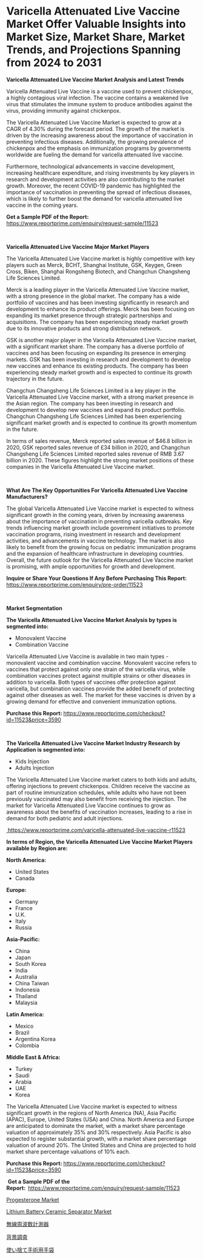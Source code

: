 <p><h1>Varicella Attenuated Live Vaccine Market Offer Valuable Insights into Market Size, Market Share, Market Trends, and Projections Spanning from 2024 to 2031</h1></p><p><strong>Varicella Attenuated Live Vaccine Market Analysis and Latest Trends</strong></p>
<p><p>Varicella Attenuated Live Vaccine is a vaccine used to prevent chickenpox, a highly contagious viral infection. The vaccine contains a weakened live virus that stimulates the immune system to produce antibodies against the virus, providing immunity against chickenpox.</p><p>The Varicella Attenuated Live Vaccine Market is expected to grow at a CAGR of 4.30% during the forecast period. The growth of the market is driven by the increasing awareness about the importance of vaccination in preventing infectious diseases. Additionally, the growing prevalence of chickenpox and the emphasis on immunization programs by governments worldwide are fueling the demand for varicella attenuated live vaccine.</p><p>Furthermore, technological advancements in vaccine development, increasing healthcare expenditure, and rising investments by key players in research and development activities are also contributing to the market growth. Moreover, the recent COVID-19 pandemic has highlighted the importance of vaccination in preventing the spread of infectious diseases, which is likely to further boost the demand for varicella attenuated live vaccine in the coming years.</p></p>
<p><strong>Get a Sample PDF of the Report:&nbsp;</strong> <a href="https://www.reportprime.com/enquiry/request-sample/11523">https://www.reportprime.com/enquiry/request-sample/11523</a></p>
<p>&nbsp;</p>
<p><strong>Varicella Attenuated Live Vaccine Major Market Players</strong></p>
<p><p>The Varicella Attenuated Live Vaccine market is highly competitive with key players such as Merck, BCHT, Shanghai Institute, GSK, Keygen, Green Cross, Biken, Shanghai Rongsheng Biotech, and Changchun Changsheng Life Sciences Limited. </p><p>Merck is a leading player in the Varicella Attenuated Live Vaccine market, with a strong presence in the global market. The company has a wide portfolio of vaccines and has been investing significantly in research and development to enhance its product offerings. Merck has been focusing on expanding its market presence through strategic partnerships and acquisitions. The company has been experiencing steady market growth due to its innovative products and strong distribution network.</p><p>GSK is another major player in the Varicella Attenuated Live Vaccine market, with a significant market share. The company has a diverse portfolio of vaccines and has been focusing on expanding its presence in emerging markets. GSK has been investing in research and development to develop new vaccines and enhance its existing products. The company has been experiencing steady market growth and is expected to continue its growth trajectory in the future.</p><p>Changchun Changsheng Life Sciences Limited is a key player in the Varicella Attenuated Live Vaccine market, with a strong market presence in the Asian region. The company has been investing in research and development to develop new vaccines and expand its product portfolio. Changchun Changsheng Life Sciences Limited has been experiencing significant market growth and is expected to continue its growth momentum in the future.</p><p>In terms of sales revenue, Merck reported sales revenue of $46.8 billion in 2020, GSK reported sales revenue of £34 billion in 2020, and Changchun Changsheng Life Sciences Limited reported sales revenue of RMB 3.67 billion in 2020. These figures highlight the strong market positions of these companies in the Varicella Attenuated Live Vaccine market.</p></p>
<p>&nbsp;</p>
<p><strong>What Are The Key Opportunities For Varicella Attenuated Live Vaccine Manufacturers?</strong></p>
<p><p>The global Varicella Attenuated Live Vaccine market is expected to witness significant growth in the coming years, driven by increasing awareness about the importance of vaccination in preventing varicella outbreaks. Key trends influencing market growth include government initiatives to promote vaccination programs, rising investment in research and development activities, and advancements in vaccine technology. The market is also likely to benefit from the growing focus on pediatric immunization programs and the expansion of healthcare infrastructure in developing countries. Overall, the future outlook for the Varicella Attenuated Live Vaccine market is promising, with ample opportunities for growth and development.</p></p>
<p><strong>Inquire or Share Your Questions If Any Before Purchasing This Report:</strong> <a href="https://www.reportprime.com/enquiry/pre-order/11523">https://www.reportprime.com/enquiry/pre-order/11523</a></p>
<p>&nbsp;</p>
<p><strong>Market Segmentation</strong></p>
<p><strong>The Varicella Attenuated Live Vaccine Market Analysis by types is segmented into:</strong></p>
<p><ul><li>Monovalent Vaccine</li><li>Combination Vaccine</li></ul></p>
<p><p>Varicella Attenuated Live Vaccine is available in two main types - monovalent vaccine and combination vaccine. Monovalent vaccine refers to vaccines that protect against only one strain of the varicella virus, while combination vaccines protect against multiple strains or other diseases in addition to varicella. Both types of vaccines offer protection against varicella, but combination vaccines provide the added benefit of protecting against other diseases as well. The market for these vaccines is driven by a growing demand for effective and convenient immunization options.</p></p>
<p><strong>Purchase this Report:&nbsp;</strong><a href="https://www.reportprime.com/checkout?id=11523&price=3590">https://www.reportprime.com/checkout?id=11523&price=3590</a></p>
<p>&nbsp;</p>
<p><strong>The Varicella Attenuated Live Vaccine Market Industry Research by Application is segmented into:</strong></p>
<p><ul><li>Kids Injection</li><li>Adults Injection</li></ul></p>
<p><p>The Varicella Attenuated Live Vaccine market caters to both kids and adults, offering injections to prevent chickenpox. Children receive the vaccine as part of routine immunization schedules, while adults who have not been previously vaccinated may also benefit from receiving the injection. The market for Varicella Attenuated Live Vaccine continues to grow as awareness about the benefits of vaccination increases, leading to a rise in demand for both pediatric and adult injections.</p></p>
<p><a href="https://www.reportprime.com/varicella-attenuated-live-vaccine-r11523">&nbsp;https://www.reportprime.com/varicella-attenuated-live-vaccine-r11523</a></p>
<p><strong>In terms of Region, the Varicella Attenuated Live Vaccine Market Players available by Region are:</strong></p>
<p>
    <p> <strong> North America: </strong>
        <ul>
            <li>United States</li>
            <li>Canada</li>
        </ul>
        </p> 
    <p> <strong> Europe: </strong>
        <ul>
            <li>Germany</li>
            <li>France</li>
            <li>U.K.</li>
            <li>Italy</li>
            <li>Russia</li>
        </ul>
        </p> 
    <p> <strong> Asia-Pacific: </strong>
        <ul>
            <li>China</li>
            <li>Japan</li>
            <li>South Korea</li>
            <li>India</li>
            <li>Australia</li>
            <li>China Taiwan</li>
            <li>Indonesia</li>
            <li>Thailand</li>
            <li>Malaysia</li>
        </ul>
        </p> 
    <p> <strong> Latin America: </strong>
        <ul>
            <li>Mexico</li>
            <li>Brazil</li>
            <li>Argentina Korea</li>
            <li>Colombia</li>
        </ul>
        </p> 
    <p> <strong> Middle East & Africa: </strong>
        <ul>
            <li>Turkey</li>
            <li>Saudi</li>
            <li>Arabia</li>
            <li>UAE</li>
            <li>Korea</li>
        </ul>
    </p>
    </p>
<p><p>The Varicella Attenuated Live Vaccine market is expected to witness significant growth in the regions of North America (NA), Asia Pacific (APAC), Europe, United States (USA) and China. North America and Europe are anticipated to dominate the market, with a market share percentage valuation of approximately 35% and 30% respectively. Asia Pacific is also expected to register substantial growth, with a market share percentage valuation of around 20%. The United States and China are projected to hold market share percentage valuations of 10% each.</p></p>
<p><strong>Purchase this Report: </strong><a href="https://www.reportprime.com/checkout?id=11523&price=3590">https://www.reportprime.com/checkout?id=11523&price=3590</a></p>
<p>&nbsp;<strong>Get a Sample PDF of the Report:&nbsp;&nbsp;</strong><a href="https://www.reportprime.com/enquiry/request-sample/11523">https://www.reportprime.com/enquiry/request-sample/11523</a></p>
<p><strong></strong></p>
<p><p><a href="https://github.com/Whitneyboyettebo9kiw7yr13/Market-Research-Report-List-2/blob/main/progesterone-market.md">Progesterone Market</a></p><p><a href="https://www.linkedin.com/pulse/lithium-battery-ceramic-separator-market-furnish-information-eu1hf?trackingId=Z31kbLuCSf2iNSoc6fgN2w%3D%3D">Lithium Battery Ceramic Separator Market</a></p><p><a href="https://github.com/CloydAbbott2023/Market-Research-Report-List-1/blob/main/662545826053.md">無線周波数計測器</a></p><p><a href="https://medium.com/@nicholas.ellison0076890/%E8%83%8C%E6%99%AF%E8%AA%BF%E6%9F%BB%E5%B8%82%E5%A0%B4%E8%A6%8F%E6%A8%A1-%E5%B8%82%E5%A0%B4%E3%81%AE%E8%A6%8B%E9%80%9A%E3%81%97%E3%81%A8%E5%B8%82%E5%A0%B4%E4%BA%88%E6%B8%AC-2024%E5%B9%B4%E3%81%8B%E3%82%892031%E5%B9%B4%E3%81%BE%E3%81%A7-624597c2c978">背景調査</a></p><p><a href="https://medium.com/@pollynsatcherayted345/%E4%BD%BF%E3%81%84%E6%8D%A8%E3%81%A6%E3%81%AE%E6%89%8B%E8%A1%93%E7%94%A8%E6%89%8B%E8%A2%8B%E3%81%AE%E5%B8%82%E5%A0%B4%E3%82%B7%E3%82%A7%E3%82%A2%E3%81%AE%E9%80%B2%E5%8C%96%E3%81%A8%E5%B8%82%E5%A0%B4%E6%88%90%E9%95%B7%E3%81%AE%E3%83%88%E3%83%AC%E3%83%B3%E3%83%89-2024%E5%B9%B4%E3%81%8B%E3%82%892031%E5%B9%B4%E3%81%BE%E3%81%A7-3ed9628bee59">使い捨て手術用手袋</a></p></p>